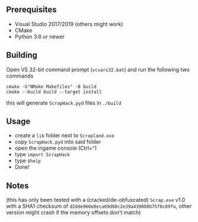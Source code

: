 ## Prerequisites

- Visual Studio  2017/2019 (others might work)
- CMake
- Python 3.6 or newer

## Building

Open VS 32-bit command prompt (`vcvars32.bat`) and run the following two commands

```batch
cmake -G"NMake Makefiles" -B build
cmake --build build --target install
```

this will generate `ScrapHack.pyd` files in `./build`

## Usage

- create a `lib` folder next to `Scrapland.exe`
- copy `ScrapHack.pyd` into said folder
- open the ingame console (Ctrl+^)
- type `import ScrapHack`
- type `$help`
- Done!

## Notes

(this has only been tested with a (cracked/de-obfuscated) `Scrap.exe` v1.0 with a SHA1 checksum of `d2dde960e8eca69d60c2e39a439088b75f0c89fa`, other version might crash if the memory offsets don't match)

